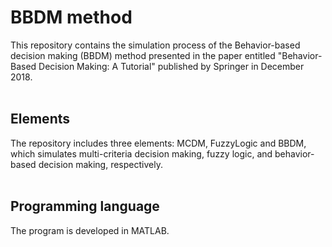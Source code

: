 # BBDM method
This repository contains the simulation process of the Behavior-based decision making (BBDM) method presented in the paper entitled "Behavior-Based Decision Making: A Tutorial" published by Springer in December 2018.
<br/>
<br/>
## Elements
The repository includes three elements: MCDM, FuzzyLogic and BBDM, which simulates multi-criteria decision making, fuzzy logic, and behavior-based decision making, respectively.
<br/>
<br/>
## Programming language
The program is developed in MATLAB.
